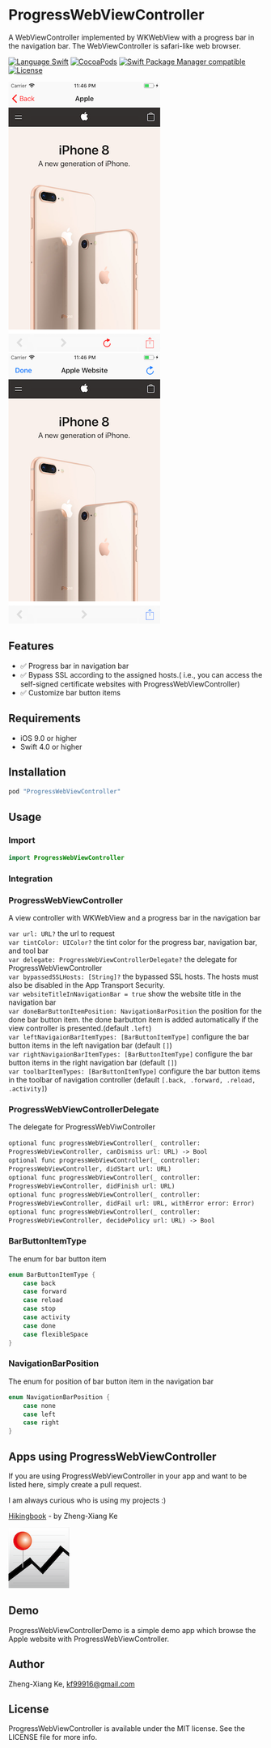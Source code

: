 # ProgressWebViewController
A WebViewController implemented by WKWebView with a progress bar in the navigation bar. The WebViewController is safari-like web browser.

[![Language Swift](https://img.shields.io/badge/Language-Swift%204.0-orange.svg?style=flat)](https://swift.org)
[![CocoaPods](https://img.shields.io/cocoapods/v/ProgressWebViewController.svg)](#cocoapods)
[![Swift Package Manager compatible](https://img.shields.io/badge/Swift%20Package%20Manager-compatible-brightgreen.svg)](https://github.com/apple/swift-package-manager)
[![License](https://img.shields.io/github/license/kf99916/ProgressWebViewController.svg)](LICENSE)

![ProgressWebViewController](/screenshots/progressWebViewController.png "ProgressWebViewController") ![ProgressWebViewController](/screenshots/progressWebViewController2.png "ProgressWebViewController")

## Features
- :white_check_mark: Progress bar in navigation bar
- :white_check_mark: Bypass SSL according to the assigned hosts.( i.e., you can access the self-signed certificate websites with ProgressWebViewController)
- :white_check_mark: Customize bar button items

## Requirements

- iOS 9.0 or higher
- Swift 4.0 or higher

## Installation

```ruby
pod "ProgressWebViewController"
```

## Usage

### Import

```swift
import ProgressWebViewController
```

### Integration

### ProgressWebViewController

A view controller with WKWebView and a progress bar in the navigation bar 

`var url: URL?` the url to request    
`var tintColor: UIColor?` the tint color for the progress bar, navigation bar, and tool bar    
`var delegate: ProgressWebViewControllerDelegate?` the delegate for ProgressWebViewController    
`var bypassedSSLHosts: [String]?` the bypassed SSL hosts. The hosts must also be disabled in the App Transport Security.    
`var websiteTitleInNavigationBar = true` show the website title in the navigation bar    
`var doneBarButtonItemPosition: NavigationBarPosition` the position for the done bar button item. the done barbutton item is added automatically if the view controller is presented.(default `.left`)    
`var leftNavigaionBarItemTypes: [BarButtonItemType]` configure the bar button items in the left navigation bar (default `[]`)    
`var rightNavigaionBarItemTypes: [BarButtonItemType]` configure the bar button items in the right navigation bar (default `[]`)    
`var toolbarItemTypes: [BarButtonItemType]` configure the bar button items in the toolbar of navigation controller (default `[.back, .forward, .reload, .activity]`)    

### ProgressWebViewControllerDelegate

The delegate for ProgressWebViwController

`optional func progressWebViewController(_ controller: ProgressWebViewController, canDismiss url: URL) -> Bool`    
`optional func progressWebViewController(_ controller: ProgressWebViewController, didStart url: URL)`    
`optional func progressWebViewController(_ controller: ProgressWebViewController, didFinish url: URL)`    
`optional func progressWebViewController(_ controller: ProgressWebViewController, didFail url: URL, withError error: Error)`    
`optional func progressWebViewController(_ controller: ProgressWebViewController, decidePolicy url: URL) -> Bool`    

### BarButtonItemType
The enum for bar button item
```swift
enum BarButtonItemType {
    case back
    case forward
    case reload
    case stop
    case activity
    case done
    case flexibleSpace
}
```

### NavigationBarPosition
The enum for position of bar button item in the navigation bar
```swift
enum NavigationBarPosition {
    case none
    case left
    case right
}
```

## Apps using ProgressWebViewController

If you are using ProgressWebViewController in your app and want to be listed here, simply create a pull request.

I am always curious who is using my projects :)

[Hikingbook](https://itunes.apple.com/app/id1067838748) - by Zheng-Xiang Ke

![Hikingbook](apps/Hikingbook.png)

## Demo

ProgressWebViewControllerDemo is a simple demo app which browse the Apple website with ProgressWebViewController.

## Author

Zheng-Xiang Ke, kf99916@gmail.com

## License

ProgressWebViewController is available under the MIT license. See the LICENSE file for more info.
